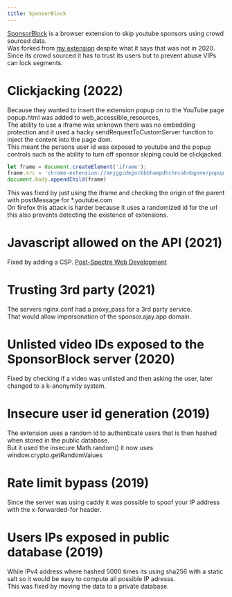 ```yaml
---
title: SponsorBlock
---
```


[SponsorBlock](https://sponsor.ajay.app/) is a browser extension to skip youtube sponsors using crowd sourced data.  
Was forked from [my extension](https://github.com/NDevTK/YTSponsorSkip) despite what it says that was not in 2020.  
Since its crowd sourced it has to trust its users but to prevent abuse VIPs can lock segments.

# Clickjacking (2022)
Because they wanted to insert the extension popup on to the YouTube page popup.html was added to web_accessible_resources,  
The ability to use a iframe was unknown there was no embedding protection and it used a hacky sendRequestToCustomServer function to inject the content into the page dom.    
This meant the persons user id was exposed to youtube and the popup controls such as the ability to turn off sponsor skiping could be clickjacked.
```js
let frame = document.createElement('iframe');
frame.src = 'chrome-extension://mnjggcdmjocbbbhaepdhchncahnbgone/popup.html';
document.body.appendChild(frame)
```
This was fixed by just using the iframe and checking the origin of the parent with postMessage for *.youtube.com  
On firefox this attack is harder because it uses a randomized id for the url this also prevents detecting the existence of extensions.

# Javascript allowed on the API (2021)
Fixed by adding a CSP. [Post-Spectre Web Development](https://w3c.github.io/webappsec-post-spectre-webdev/)

# Trusting 3rd party (2021)
The servers nginx.conf had a proxy_pass for a 3rd party service.  
That would allow impersonation of the sponsor.ajay.app domain.

# Unlisted video IDs exposed to the SponsorBlock server (2020)
Fixed by checking if a video was unlisted and then asking the user, later changed to a k-anonymity system.

# Insecure user id generation (2019)
The extension uses a random id to authenticate users that is then hashed when stored in the public database.  
But it used the insecure Math.random() it now uses window.crypto.getRandomValues

# Rate limit bypass (2019)
Since the server was using caddy it was possible to spoof your IP address with the x-forwarded-for header.

# Users IPs exposed in public database (2019)
While IPv4 address where hashed 5000 times its using sha256 with a static salt so it would be easy to compute all possible IP adresss.  
This was fixed by moving the data to a private database.
